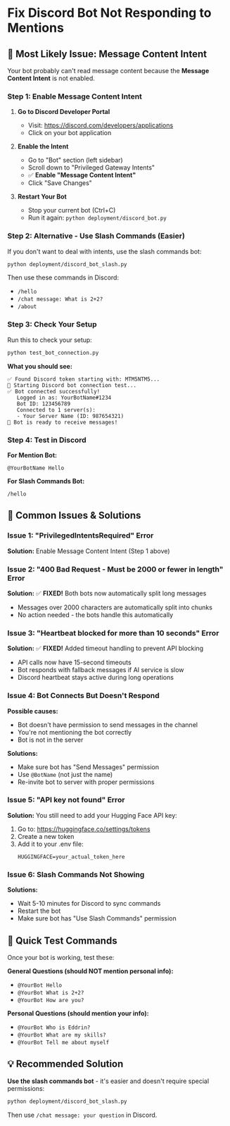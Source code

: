 # Fix Discord Bot Not Responding to Mentions

## 🔧 Most Likely Issue: Message Content Intent

Your bot probably can't read message content because the **Message Content Intent** is not enabled.

### Step 1: Enable Message Content Intent

1. **Go to Discord Developer Portal**
   - Visit: https://discord.com/developers/applications
   - Click on your bot application

2. **Enable the Intent**
   - Go to "Bot" section (left sidebar)
   - Scroll down to "Privileged Gateway Intents"
   - ✅ **Enable "Message Content Intent"**
   - Click "Save Changes"

3. **Restart Your Bot**
   - Stop your current bot (Ctrl+C)
   - Run it again: `python deployment/discord_bot.py`

### Step 2: Alternative - Use Slash Commands (Easier)

If you don't want to deal with intents, use the slash commands bot:

```bash
python deployment/discord_bot_slash.py
```

Then use these commands in Discord:
- `/hello`
- `/chat message: What is 2+2?`
- `/about`

### Step 3: Check Your Setup

Run this to check your setup:
```bash
python test_bot_connection.py
```

**What you should see:**
```
✅ Found Discord token starting with: MTM5NTM5...
🚀 Starting Discord bot connection test...
✅ Bot connected successfully!
   Logged in as: YourBotName#1234
   Bot ID: 123456789
   Connected to 1 server(s):
   - Your Server Name (ID: 987654321)
🤖 Bot is ready to receive messages!
```

### Step 4: Test in Discord

**For Mention Bot:**
```
@YourBotName Hello
```

**For Slash Commands Bot:**
```
/hello
```

## 🚨 Common Issues & Solutions

### Issue 1: "PrivilegedIntentsRequired" Error
**Solution:** Enable Message Content Intent (Step 1 above)

### Issue 2: "400 Bad Request - Must be 2000 or fewer in length" Error
**Solution:** ✅ **FIXED!** Both bots now automatically split long messages
- Messages over 2000 characters are automatically split into chunks
- No action needed - the bots handle this automatically

### Issue 3: "Heartbeat blocked for more than 10 seconds" Error
**Solution:** ✅ **FIXED!** Added timeout handling to prevent API blocking
- API calls now have 15-second timeouts
- Bot responds with fallback messages if AI service is slow
- Discord heartbeat stays active during long operations

### Issue 4: Bot Connects But Doesn't Respond
**Possible causes:**
- Bot doesn't have permission to send messages in the channel
- You're not mentioning the bot correctly
- Bot is not in the server

**Solutions:**
- Make sure bot has "Send Messages" permission
- Use `@BotName` (not just the name)
- Re-invite bot to server with proper permissions

### Issue 5: "API key not found" Error
**Solution:** You still need to add your Hugging Face API key:
1. Go to: https://huggingface.co/settings/tokens
2. Create a new token
3. Add it to your .env file:
   ```
   HUGGINGFACE=your_actual_token_here
   ```

### Issue 6: Slash Commands Not Showing
**Solutions:**
- Wait 5-10 minutes for Discord to sync commands
- Restart the bot
- Make sure bot has "Use Slash Commands" permission

## 🎯 Quick Test Commands

Once your bot is working, test these:

**General Questions (should NOT mention personal info):**
- `@YourBot Hello`
- `@YourBot What is 2+2?`
- `@YourBot How are you?`

**Personal Questions (should mention your info):**
- `@YourBot Who is Eddrin?`
- `@YourBot What are my skills?`
- `@YourBot Tell me about myself`

## 💡 Recommended Solution

**Use the slash commands bot** - it's easier and doesn't require special permissions:

```bash
python deployment/discord_bot_slash.py
```

Then use `/chat message: your question` in Discord.

